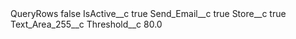 <?xml version="1.0" encoding="UTF-8"?>
<CustomMetadata xmlns="http://soap.sforce.com/2006/04/metadata" xmlns:xsi="http://www.w3.org/2001/XMLSchema-instance" xmlns:xsd="http://www.w3.org/2001/XMLSchema">
    <label>QueryRows</label>
    <protected>false</protected>
    <values>
        <field>IsActive__c</field>
        <value xsi:type="xsd:boolean">true</value>
    </values>
    <values>
        <field>Send_Email__c</field>
        <value xsi:type="xsd:boolean">true</value>
    </values>
    <values>
        <field>Store__c</field>
        <value xsi:type="xsd:boolean">true</value>
    </values>
    <values>
        <field>Text_Area_255__c</field>
        <value xsi:nil="true"/>
    </values>
    <values>
        <field>Threshold__c</field>
        <value xsi:type="xsd:double">80.0</value>
    </values>
</CustomMetadata>
